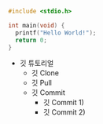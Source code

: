 ```c
#include <stdio.h>

int main(void) {
  printf("Hello World!");
  return 0;
}
```

* 깃 튜토리얼
  * 깃 Clone
  * 깃 Pull
  * 깃 Commit
    * 깃 Commit 1)
    * 깃 Commit 2)